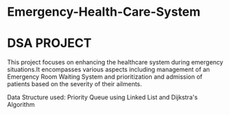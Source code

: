 # Emergency-Health-Care-System

# DSA PROJECT
This project focuses on enhancing the healthcare system during emergency situations.It encompasses various aspects including management of an Emergency Room Waiting System and prioritization and admission of patients based on the severity of their ailments.

Data Structure used: Priority Queue using Linked List and Dijkstra's Algorithm
